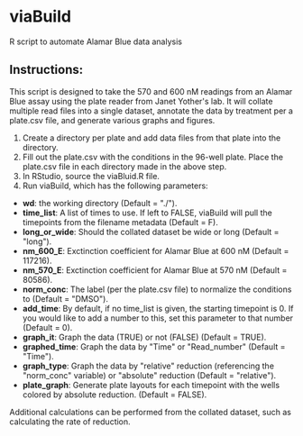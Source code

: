 # viaBuild
R script to automate Alamar Blue data analysis

## Instructions:
This script is designed to take the 570 and 600 nM readings from an Alamar Blue assay using the plate reader from Janet Yother's lab. It will collate multiple read files into a single dataset, annotate the data by treatment per a plate.csv file, and generate various graphs and figures.

1. Create a directory per plate and add data files from that plate into the directory.
2. Fill out the plate.csv with the conditions in the 96-well plate. Place the plate.csv file in each directory made in the above step.
3. In RStudio, source the viaBluid.R file.
4. Run viaBuild, which has the following parameters:
  - **wd**: the working directory (Default = "./").
  - **time_list**: A list of times to use. If left to FALSE, viaBuild will pull the timepoints from the filename metadata (Default = F).
  - **long_or_wide**: Should the collated dataset be wide or long (Default = "long").
  - **nm_600_E**: Exctinction coefficient for Alamar Blue at 600 nM (Default = 117216).
  - **nm_570_E**: Exctinction coefficient for Alamar Blue at 570 nM (Default = 80586).
  - **norm_conc**: The label (per the plate.csv file) to normalize the conditions to (Default = "DMSO").
  - **add_time**: By default, if no time_list is given, the starting timepoint is 0. If you would like to add a number to this, set this parameter to that number (Default = 0).
  - **graph_it**: Graph the data (TRUE) or not (FALSE) (Default = TRUE).
  - **graphed_time**: Graph the data by "Time" or "Read_number" (Default = "Time").
  - **graph_type**: Graph the data by "relative" reduction (referencing the "norm_conc" variable) or "absolute" reduction (Default = "relative").
  - **plate_graph**: Generate plate layouts for each timepoint with the wells colored by absolute reduction. (Default = FALSE).
  
Additional calculations can be performed from the collated dataset, such as calculating the rate of reduction.
